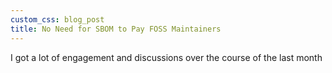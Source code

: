 ```yaml
---
custom_css: blog_post
title: No Need for SBOM to Pay FOSS Maintainers
---
```


I got a lot of engagement and discussions over the course of the last month 